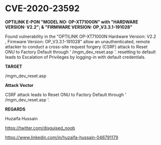 # CVE-2020-23592

**OPTILINK E-PON "MODEL NO: OP-XT71000N" with "HARDWARE VERSION: V2.2"; & "FIRMWARE VERSION: OP_V3.3.1-191028"**  

Found vulnerability in the "OPTILINK OP-XT71000N Hardware Version: V2.2 , Firmware Version: OP_V3.3.1-191028" allow an unauthenticated, remote attacker to conduct a cross-site request forgery (CSRF) attack to Reset ONU to Factory Default through ' /mgm_dev_reset.asp '. resetting to default leads to Escalation of Privileges by logging-in with default credentials.

**TARGET**

/mgm_dev_reset.asp


**Attack Vector**

CSRF attack leads to Reset ONU to Factory Default through ' /mgm_dev_reset.asp '.


**REGARDS**

Huzaifa Hussain

https://twitter.com/disguised_noob

https://www.linkedin.com/in/huzaifa-hussain-046791179
